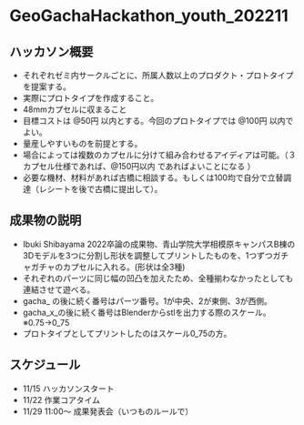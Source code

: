 # GeoGachaHackathon_youth_202211

## ハッカソン概要
* それぞれゼミ内サークルごとに、所属人数以上のプロダクト・プロトタイプを提案する。
* 実際にプロトタイプを作成すること。
* 48mmカプセルに収まること
* 目標コストは @50円 以内とする。今回のプロトタイプでは @100円 以内でよい。
* 量産しやすいものを前提とする。
* 場合によっては複数のカプセルに分けて組み合わせるアイディアは可能。（３カプセル仕様であれば、@150円以内 であればよいことになる ）
* 必要な機材、材料があれば古橋に相談する。もしくは100均で自分で立替調達（レシートを後で古橋に提出して）。

## 成果物の説明
* Ibuki Shibayama 2022卒論の成果物、青山学院大学相模原キャンパスB棟の3Dモデルを3つに分割し形状を調整してプリントしたものを、1つずつガチャガチャのカプセルに入れる。(形状は全3種)
* それぞれのパーツに同じ幅の凹凸を加えたため、全種揃わなかったとしても連結させて遊べる。
* gacha_ の後に続く番号はパーツ番号。1が中央、2が東側、3が西側。
* gacha_x_の後に続く番号はBlenderからstlを出力する際のスケール。※0.75→0_75
* プロトタイプとしてプリントしたのはスケール0_75の方。

## スケジュール
* 11/15 ハッカソンスタート
* 11/22 作業コアタイム
* 11/29 11:00〜 成果発表会（いつものルールで）


